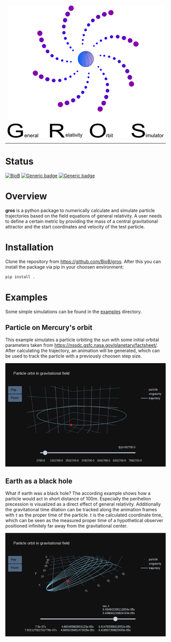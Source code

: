 <p align="center">
  <img src="doc/gros_logo.png">
</p>

-----------------

# Status

<!--[![BjoB](https://circleci.com/gh/BjoB/gros.svg?style=shield)](https://circleci.com/gh/BjoB/gros)-->
<!--[![PyPI Latest Release](https://img.shields.io/pypi/v/gros.svg)](https://pypi.org/project/gros/)-->
[![BjoB](https://img.shields.io/circleci/build/github/BjoB/gros/master.svg?style=flat-square&logo=circleci)](https://circleci.com/gh/BjoB/gros)
[![Generic badge](https://img.shields.io/badge/powered%20by-astropy-blue.svg)](https://img.shields.io/badge/powered--by-astropy-blue)
[![Generic badge](https://img.shields.io/badge/powered%20by-plotly-blue.svg)](https://img.shields.io/badge/powered--by-plotly-blue)

# Overview

**gros** is a python package to numerically calculate and simulate particle trajectories based on the field equations of general relativity. A user needs to define a certain metric by providing the mass of a central gravitational attractor and the start coordinates and velocity of the test particle.

# Installation

Clone the repository from <https://github.com/BjoB/gros>. After this you can install the package via pip in your choosen environment:

```sh
pip install .
```

# Examples

Some simple simulations can be found in the [examples](https://github.com/BjoB/gros/tree/master/src/gros/examples) directory.

## Particle on Mercury's orbit

This example simulates a particle orbiting the sun with some initial orbital parameters taken from <https://nssdc.gsfc.nasa.gov/planetary/factsheet/>. After calculating the trajectory, an animation will be generated, which can be used to track the particle with a previously choosen step size.

<p align="center">
  <img src="doc/mercury_plot.png">
</p>

## Earth as a black hole

What if earth was a black hole? The according example shows how a particle would act in short distance of 100m. Especially the perihelion precession is visualized as a direct effect of general relativity. Additionally the gravitational time dilation can be tracked along the animation frames with τ as the proper time of the particle. t is the calculated coordinate time, which can be seen as the measured proper time of a hypothetical observer positioned infinitely far away from the gravitational center.

<p align="center">
  <img src="doc/earth_black_hole_animation_zoomed.png">
</p>
